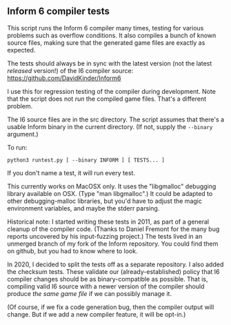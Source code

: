 ## Inform 6 compiler tests

This script runs the Inform 6 compiler many times, testing for various
problems such as overflow conditions. It also compiles a bunch of known
source files, making sure that the generated game files are exactly as
expected.

The tests should always be in sync with the latest version (not the
latest *released* version!) of the I6 compiler source:
https://github.com/DavidKinder/Inform6

I use this for regression testing of the compiler during development.
Note that the script does not *run* the compiled game files. That's
a different problem.

The I6 source files are in the src directory. The script assumes that
there's a usable Inform binary in the current directory. (If not,
supply the `--binary` argument.)

To run:

    python3 runtest.py [ --binary INFORM ] [ TESTS... ]

If you don't name a test, it will run every test.

This currently works on MacOSX only. It uses the "libgmalloc" debugging
library available on OSX. (Type "man libgmalloc".) It could be adapted
to other debugging-malloc libraries, but you'd have to adjust the
magic environment variables, and maybe the stderr parsing.

Historical note: I started writing these tests in 2011, as part of a
general cleanup of the compiler code. (Thanks to Daniel Fremont for
the many bug reports uncovered by his input-fuzzing project.) The
tests lived in an unmerged branch of my fork of the Inform repository.
You could find them on github, but you had to know where to look.

In 2020, I decided to split the tests off as a separate repository. I
also added the checksum tests. These validate our
(already-established) policy that I6 compiler changes should be as
binary-compatible as possible. That is, compiling valid I6 source with
a newer version of the compiler should produce *the same game file* if
we can possibly manage it.

(Of course, if we fix a code generation bug, then the compiler output
will change. But if we add a new compiler feature, it will be opt-in.)
